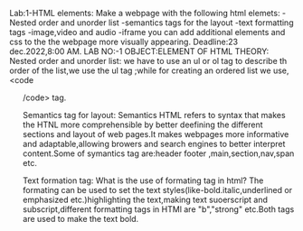 Lab:1-HTML elements:
Make a webpage with the following html elemets:
  -Nested order and unorder list
  -semantics tags for the layout
  -text formatting tags
  -image,video and audio
  -iframe
  you can add additional elements and css to the the webpage more visually appearing.
  Deadline:23 dec.2022,8:00 AM.
LAB NO:-1
OBJECT:ELEMENT OF HTML
THEORY:                                                                                                                                                                Nested order and unorder list: we have to use an ul or ol tag to describe th order of the list,we use the ul tag ;while for creating an ordered list we use,<code         <ol>/code> tag.
 
 
Semantics tag for layout:                                                                                                                                         Semantics HTML refers to syntax that makes the HTNL more comprehensible by better deefining the different sections and layout of web pages.It makes webpages more         informative and adaptable,allowing browers and search engines to better interpret content.Some of symantics tag are:header footer ,main,section,nav,span etc.
 
 
Text formation tag:                                                                                                                                                    What is the use of formating tag in html? The formating can be used to set the text styles(like-bold.italic,underlined or emphasized etc.)highlighting the               text,making text suoerscript and subscript,different formatting tags in HTMl are "b","strong" etc.Both tags are used to make the text bold.
